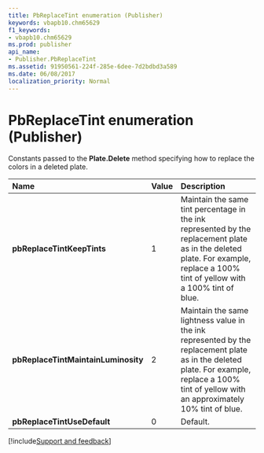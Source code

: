 ```yaml
---
title: PbReplaceTint enumeration (Publisher)
keywords: vbapb10.chm65629
f1_keywords:
- vbapb10.chm65629
ms.prod: publisher
api_name:
- Publisher.PbReplaceTint
ms.assetid: 91950561-224f-285e-6dee-7d2bdbd3a589
ms.date: 06/08/2017
localization_priority: Normal
---
```



# PbReplaceTint enumeration (Publisher)

Constants passed to the  **Plate.Delete** method specifying how to replace the colors in a deleted plate.



|Name|Value|Description|
|:-----|:-----|:-----|
| **pbReplaceTintKeepTints**|1|Maintain the same tint percentage in the ink represented by the replacement plate as in the deleted plate. For example, replace a 100% tint of yellow with a 100% tint of blue.|
| **pbReplaceTintMaintainLuminosity**|2|Maintain the same lightness value in the ink represented by the replacement plate as in the deleted plate. For example, replace a 100% tint of yellow with an approximately 10% tint of blue.|
| **pbReplaceTintUseDefault**|0|Default.|

[!include[Support and feedback](~/includes/feedback-boilerplate.md)]